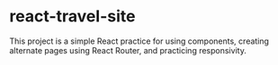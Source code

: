 # react-travel-site
This project is a simple React practice for using components, creating alternate pages using React Router, and practicing responsivity.
